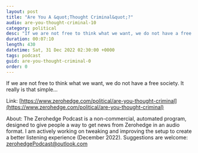 ```yaml
---
layout: post
title: "Are You A &quot;Thought Criminal&quot;?"
audio: are-you-thought-criminal-10
category: political
desc: "If we are not free to think what we want, we do not have a free society.  It really is that simple..."
duration: 00:07:10
length: 430
datetime: Sat, 31 Dec 2022 02:30:00 +0000
tags: podcast
guid: are-you-thought-criminal-0
order: 0
---
```

If we are not free to think what we want, we do not have a free society.  It really is that simple...

Link: [https://www.zerohedge.com/political/are-you-thought-criminal](https://www.zerohedge.com/political/are-you-thought-criminal)

About: The Zerohedge Podcast is a non-commercial, automated program, designed to give people a way to get news from Zerohedge in an audio format.  I am actively working on tweaking and improving the setup to create a better listening experience (December 2022).  Suggestions are welcome: [zerohedgePodcast@outlook.com](mailto:zerohedgePodcast@outlook.com)